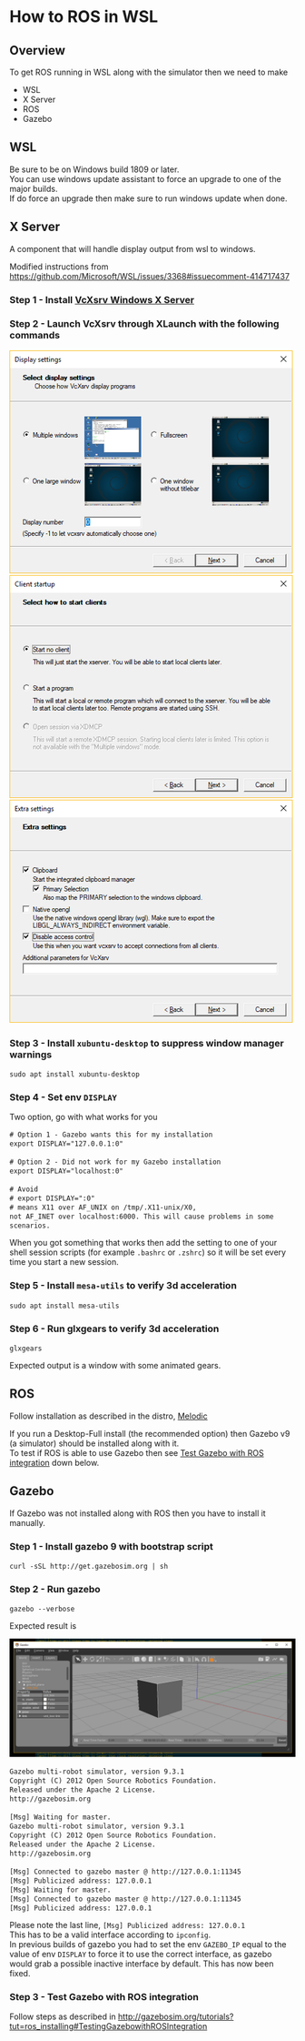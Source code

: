 # How to ROS in WSL

## Overview

To get ROS running in WSL along with the simulator then we need to make

- WSL
- X Server
- ROS
- Gazebo

## WSL

Be sure to be on Windows build 1809 or later.  
You can use windows update assistant to force an upgrade to one of the major builds.  
If do force an upgrade then make sure to run windows update when done.

## X Server

A component that will handle display output from wsl to windows.

Modified instructions from https://github.com/Microsoft/WSL/issues/3368#issuecomment-414717437

### Step 1 - Install [VcXsrv Windows X Server](https://sourceforge.net/projects/vcxsrv/)

### Step 2 - Launch VcXsrv through XLaunch with the following commands  
![VcXsr settings: display](./VcXsrv-settings-display.png)  
![VcXsr settings: client startup](./VcXsrv-settings-client-startup.png)  
![VcXsr settings: extra settings](./VcXsrv-settings-extra-settings.png)  

### Step 3 - Install `xubuntu-desktop` to suppress window manager warnings  
```
sudo apt install xubuntu-desktop
```

### Step 4 - Set env `DISPLAY`  
Two option, go with what works for you  
```
# Option 1 - Gazebo wants this for my installation
export DISPLAY="127.0.0.1:0"

# Option 2 - Did not work for my Gazebo installation
export DISPLAY="localhost:0"

# Avoid
# export DISPLAY=":0"
# means X11 over AF_UNIX on /tmp/.X11-unix/X0, not AF_INET over localhost:6000. This will cause problems in some scenarios.
```

When you got something that works then add the setting to one of your shell session scripts (for example `.bashrc` or `.zshrc`) so it will be set every time you start a new session.

### Step 5 - Install `mesa-utils` to verify 3d acceleration
```
sudo apt install mesa-utils
```

### Step 6 - Run glxgears to verify 3d acceleration
```
glxgears
```
Expected output is a window with some animated gears.


## ROS

Follow installation as described in the distro, [Melodic](http://wiki.ros.org/melodic/Installation/Ubuntu)

If you run a Desktop-Full install (the recommended option) then Gazebo v9 (a simulator) should be installed along with it.  
To test if ROS is able to use Gazebo then see [Test Gazebo with ROS integration](#Step-3---Test-Gazebo-with-ROS-integration) down below.

## Gazebo

If Gazebo was not installed along with ROS then you have to install it manually.

### Step 1 - Install gazebo 9 with bootstrap script

```
curl -sSL http://get.gazebosim.org | sh
```

### Step 2 - Run gazebo
```
gazebo --verbose
```

Expected result is 

![Gazebo window](./gazebo-success.png)

```
Gazebo multi-robot simulator, version 9.3.1
Copyright (C) 2012 Open Source Robotics Foundation.
Released under the Apache 2 License.
http://gazebosim.org

[Msg] Waiting for master.
Gazebo multi-robot simulator, version 9.3.1
Copyright (C) 2012 Open Source Robotics Foundation.
Released under the Apache 2 License.
http://gazebosim.org

[Msg] Connected to gazebo master @ http://127.0.0.1:11345
[Msg] Publicized address: 127.0.0.1
[Msg] Waiting for master.
[Msg] Connected to gazebo master @ http://127.0.0.1:11345
[Msg] Publicized address: 127.0.0.1
```

Please note the last line, `[Msg] Publicized address: 127.0.0.1`  
This has to be a valid interface according to `ipconfig`.  
In previous builds of gazebo you had to set the env `GAZEBO_IP` equal to the value of env `DISPLAY` to force it to use the correct interface, as gazebo would grab a possible inactive interface by default. This has now been fixed.

### Step 3 - Test Gazebo with ROS integration

Follow steps as described in http://gazebosim.org/tutorials?tut=ros_installing#TestingGazebowithROSIntegration
